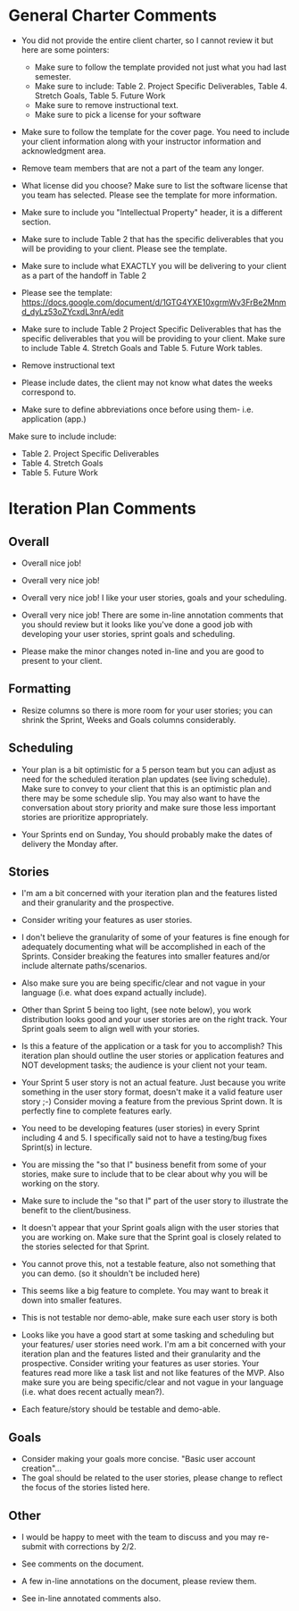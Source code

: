# General Charter Comments
* You did not provide the entire client charter, so I cannot review it but here are some pointers:
  * Make sure to follow the template provided not just what you had last semester.
  * Make sure to include: Table 2.  Project Specific Deliverables, Table 4.  Stretch Goals, Table 5.  Future Work
  * Make sure to remove instructional text.
  * Make sure to pick a license for your software

* Make sure to follow the template for the cover page. You need to include your client information along with your instructor information and acknowledgment area.

* Remove team members that are not a part of the team any longer.

* What license did you choose? Make sure to list the software license that you team has selected. Please see the template for more information.

* Make sure to include you "Intellectual Property" header, it is a different section.

* Make sure to include Table 2 that has the specific deliverables that you will be providing to your client. Please see the template.
* Make sure to include what EXACTLY you will be delivering to your client as a part of the handoff in Table 2

* Please see the template: https://docs.google.com/document/d/1GTG4YXE10xgrmWv3FrBe2Mnmd_dyLz53oZYcxdL3nrA/edit

* Make sure to include Table 2 Project Specific Deliverables that has the specific deliverables that you will be providing to your client. Make sure to include Table 4.  Stretch Goals and Table 5.  Future Work tables.

* Remove instructional text
* Please include dates, the client may not know what dates the weeks correspond to.

* Make sure to define abbreviations once before using them- i.e. application (app.)

Make sure to include include:
* Table 2.  Project Specific Deliverables
* Table 4.  Stretch Goals
* Table 5.  Future Work


# Iteration Plan Comments
## Overall
* Overall nice job! 
* Overall very nice job!
* Overall very nice job! I like your user stories, goals and your scheduling.
* Overall very nice job! There are some in-line annotation comments that you should review but it looks like you've done a good job with developing your user stories, sprint goals and scheduling.

* Please make the minor changes noted in-line and you are good to present to your client.

## Formatting
* Resize columns so there is more room for your user stories; you can shrink the Sprint, Weeks and Goals columns considerably.
 
 ## Scheduling
* Your plan is a bit optimistic for a 5 person team but you can adjust as need for the scheduled iteration plan updates (see living schedule). Make sure to convey to your client that this is an optimistic plan and there may be some schedule slip. You may also want to have the conversation about story priority and make sure those less important stories are prioritize appropriately.

* Your Sprints end on Sunday, You should probably make the dates of delivery the Monday after.

## Stories
* I'm am a bit concerned with your iteration plan and the features listed and their granularity and the prospective. 
* Consider writing your features as user stories. 
* I don't believe the granularity of some of your features is fine enough for adequately documenting what will be accomplished in each of the Sprints. Consider breaking the features into smaller features and/or include alternate paths/scenarios. 
* Also make sure you are being specific/clear and not vague in your language (i.e. what does expand actually include).

* Other than Sprint 5 being too light, (see note below), you work distribution looks good and your user stories are on the right track. Your Sprint goals seem to align well with your stories.

* Is this a feature of the application or a task for you to accomplish? This iteration plan should outline the user stories or application features and NOT development tasks; the audience is your client not your team.

* Your Sprint 5 user story is not an actual feature. Just because you write something in the user story format, doesn't make it a valid feature user story ;-) Consider moving a feature from the previous Sprint down. It is perfectly fine to complete features early.

* You need to be developing features (user stories) in every Sprint including 4 and 5. I specifically said not to have a testing/bug fixes Sprint(s) in lecture.

* You are missing the "so that I" business benefit from some of your stories, make sure to include that to be clear about why you will be working on the story.
* Make sure to include the "so that I" part of the user story to illustrate the benefit to the client/business.

* It doesn't appear that your Sprint goals align with the user stories that you are working on. Make sure that the Sprint goal is closely related to the stories selected for that Sprint.

* You cannot prove this, not a testable feature, also not something that you can demo. (so it shouldn't be included here)

* This seems like a big feature to complete. You may want to break it down into smaller features.

* This is not testable nor demo-able, make sure each user story is both

* Looks like you have a good start at some tasking and scheduling but your features/ user stories need work. I'm am a bit concerned with your iteration plan and the features listed and their granularity and the prospective. Consider writing your features as user stories. Your features read more like a task list and not like features of the MVP. Also make sure you are being specific/clear and not vague in your language (i.e. what does recent actually mean?).

* Each feature/story should be testable and demo-able.

## Goals
* Consider making your goals more concise. "Basic user account creation"...
* The goal should be related to the user stories, please change to reflect the focus of the stories listed here.

## Other
* I would be happy to meet with the team to discuss and you may re-submit with corrections by 2/2.

* See comments on the document.
* A few in-line annotations on the document, please review them.
* See in-line annotated comments also.

